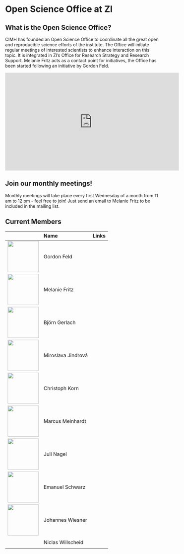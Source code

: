 # Open Science Office at ZI
## What is the Open Science Office?
CIMH has founded an Open Science Office to coordinate all the great open and reproducible science efforts of the institute. The Office will initiate regular meetings of interested scientists to enhance interaction on this topic. It is integrated in ZI’s Office for Research Strategy and Research Support. Melanie Fritz acts as a contact point for initiatives, the Office has been started following an initiative by Gordon Feld.

<iframe width="560" height="315" src="https://www.youtube.com/embed/0pk0ot__WaU?si=pKbBt1uG1gvtsneE" title="YouTube video player" frameborder="0" allow="accelerometer; autoplay; clipboard-write; encrypted-media; gyroscope; picture-in-picture; web-share" allowfullscreen></iframe>

## Join our monthly meetings!
Monthly meetings will take place every first Wednesday of a month from 11 am to 12 pm - feel free to join! Just send an email to Melanie Fritz to be included in the mailing list.

## Current Members

|                                                                                                                                                                                                   | Name               | Links                                                                                                                                                                                                                                                                                                                                                                                                                                                                                                                 |
|:--------------------------------------------------------------------------------------------------------------------------------------------------------------------------------------------------|:-------------------|:----------------------------------------------------------------------------------------------------------------------------------------------------------------------------------------------------------------------------------------------------------------------------------------------------------------------------------------------------------------------------------------------------------------------------------------------------------------------------------------------------------------------|
| <img width=100 src='https://www.zi-mannheim.de/typo3temp/assets/_processed_/c/8/csm_Feld-Gordon_71c10d9fef.jpg'>                                                                                  | Gordon Feld        | <a href=https://www.zi-mannheim.de/forschung/personen/person/15954.html> <img height=16 width=16 src=https://www.zi-mannheim.de/favicon.ico> </a>                                                                                                                                                                                                                                                                                                                                                                     |
| <img width=100 src='https://www.zi-mannheim.de/fileadmin/_processed_/3/7/csm_Fritz_Melanie_Web_41f1c62270.jpg'>                                                                                   | Melanie Fritz      | <a href=https://www.zi-mannheim.de/forschung/personen/person/8077.html> <img height=16 width=16 src=https://www.zi-mannheim.de/favicon.ico> </a>                                                                                                                                                                                                                                                                                                                                                                      |
| <img width=100 src='https://www.zi-mannheim.de/fileadmin/_processed_/9/4/csm_Bjoern_Gerlach_c69aba93de.jpg'>                                                                                      | Björn Gerlach      | <a href=https://www.zi-mannheim.de/forschung/abteilungen-ags-institute/institut-psychopharmakologie.html> <img height=16 width=16 src=https://www.zi-mannheim.de/favicon.ico> </a> <br /> <a href=https://www.linkedin.com/in/bj%C3%B6rn-gerlach-2844197b> <img height=16 width=16 src=https://www.linkedin.com/favicon.ico> </a>                                                                                                                                                                                     |
| <img width=100 src='https://i1.rgstatic.net/ii/profile.image/11431281203575648-1699370155203_Q512/Miroslava-Jindrova.jpg'>                                                                        | Miroslava Jindrová | <a href=https://www.zi-mannheim.de/forschung/abteilungen-ags-institute/psm/arbeitsgruppen-psm/psychobio-selbstregulation.html> <img height=16 width=16 src=https://www.zi-mannheim.de/favicon.ico> </a> <br /> <a href=https://www.researchgate.net/profile/Miroslava-Jindrova> <img height=16 width=16 src=https://www.researchgate.net/favicon.ico> </a>                                                                                                                                                            |
| <img width=100 src='https://www.klinikum.uni-heidelberg.de/fileadmin/_processed_/9/9/csm_korn_christoph_4081193206.jpg'>                                                                          | Christoph Korn     | <a href=https://orcid.org/0000-0002-8228-2624> <img height=16 width=16 src=https://orcid.org/favicon.ico> </a>                                                                                                                                                                                                                                                                                                                                                                                                        |
| <img width=100 src='https://media.licdn.com/dms/image/C4D03AQGkQL4IXWgv_A/profile-displayphoto-shrink_200_200/0/1548509799864?e=1706745600&v=beta&t=Sxm2U7pK4Rv6vc9-IGRW-40wcVkvbVtHVFYc4Sv2X8g'> | Marcus Meinhardt   | <a href=https://www.zi-mannheim.de/forschung/abteilungen-ags-institute/institut-psychopharmakologie/arbeitsgruppen-psychpharm/ag-translationale-psychopharmakologie.html> <img height=16 width=16 src=https://www.zi-mannheim.de/favicon.ico> </a> <br /> <a href=https://www.linkedin.com/in/marcus-meinhardt-b0690795> <img height=16 width=16 src=https://www.linkedin.com/favicon.ico> </a> <br /> <a href=https://orcid.org/0000-0002-5103-0731> <img height=16 width=16 src=https://orcid.org/favicon.ico> </a> |
| <img width=100 src='https://media.licdn.com/dms/image/D4E03AQGJQrMwPm4mfg/profile-displayphoto-shrink_200_200/0/1699528227854?e=1706745600&v=beta&t=oTg_ew7SJIROhW3eY3gk1BEwseB_bzLDg9tAH0DS2OA'> | Juli Nagel         | <a href=https://www.zi-mannheim.de/forschung/abteilungen-ags-institute/klinpsych/arbeitsgruppen-klinpsych/psych-neurobio-sleep-memory.html> <img height=16 width=16 src=https://www.zi-mannheim.de/favicon.ico> </a> <br /> <a href=https://www.linkedin.com/in/juliane-nagel-ba4b31205> <img height=16 width=16 src=https://www.linkedin.com/favicon.ico> </a> <br /> <a href=https://orcid.org/0000-0002-5310-8088> <img height=16 width=16 src=https://orcid.org/favicon.ico> </a>                                 |
| <img width=100 src='https://www.zi-mannheim.de/typo3temp/assets/_processed_/c/9/csm_Schwarz_Emanuel_web_af0447d754.jpg'>                                                                          | Emanuel Schwarz    | <a href=https://www.zi-mannheim.de/forschung/hector-institut-fuer-kuenstliche-intelligenz-in-der-psychiatrie-hitkip.html> <img height=16 width=16 src=https://www.zi-mannheim.de/favicon.ico> </a>                                                                                                                                                                                                                                                                                                                    |
| <img width=100 src='https://avatars.githubusercontent.com/u/48254290?v=4'>                                                                                                                        | Johannes Wiesner   | <a href=https://tinyurl.com/CIMH-CSP-Lab> <img height=16 width=16 src=https://www.zi-mannheim.de/favicon.ico> </a> <br /> <a href=https://www.linkedin.com/in/johannes-wiesner-376002171> <img height=16 width=16 src=https://www.linkedin.com/favicon.ico> </a> <br /> <a href=https://orcid.org/0000-0001-7040-3516> <img height=16 width=16 src=https://orcid.org/favicon.ico> </a>                                                                                                                                |
|                                                                                                                                                                                                   | Niclas Willscheid  | <a href=https://www.zi-mannheim.de/en/research/departments-research-groups-institutes/psychosomatics-psychotherapeutic-medicine-e/researchgroups-psychosomatic-psychotherapy/rg-slp-e.html> <img height=16 width=16 src=https://www.zi-mannheim.de/favicon.ico> </a> <br /> <a href=https://orcid.org/0000-0002-4630-7986> <img height=16 width=16 src=https://orcid.org/favicon.ico> </a>                                                                                                                            |

